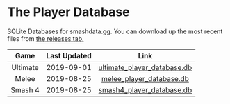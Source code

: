 # The Player Database
SQLite Databases for smashdata.gg. You can download up the most recent files from [the releases tab.](https://github.com/smashdata/ThePlayerDatabase/releases)


| Game     | Last Updated | Link |
|:--------:|:------------:| :---:|
| Ultimate |  2019-09-01  | [ultimate_player_database.db](https://github.com/smashdata/ThePlayerDatabase/releases/download/v2019.09.01/ultimate_player_database.db) |
| Melee    |  2019-08-25  | [melee_player_database.db](https://github.com/smashdata/ThePlayerDatabase/releases/download/v2019.08.25/melee_player_database.db)       |
| Smash 4  |  2019-08-25  | [smash4_player_database.db](https://github.com/smashdata/ThePlayerDatabase/releases/download/v2019.08.25/smash_4_player_database.db)    |


